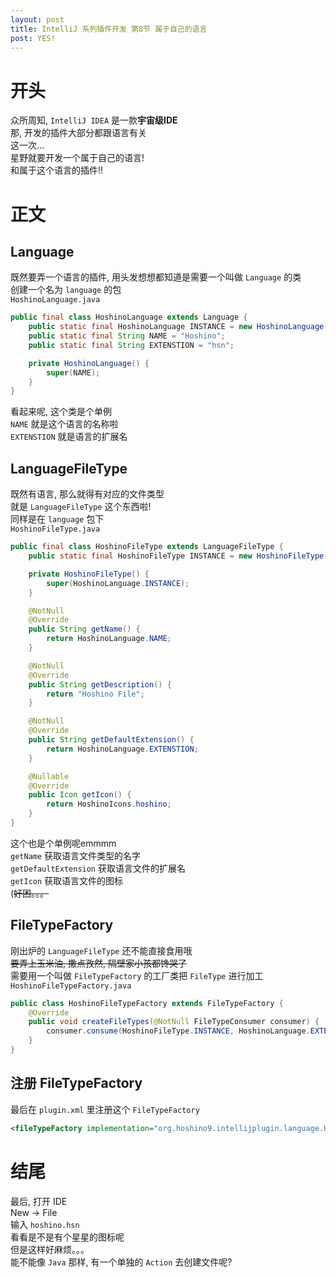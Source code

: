 ```yaml
---
layout: post
title: IntelliJ 系列插件开发 第8节 属于自己的语言
post: YES!
---
```


# 开头
众所周知, `IntelliJ IDEA` 是一款**宇宙级IDE**  
那, 开发的插件大部分都跟语言有关  
这一次...  
星野就要开发一个属于自己的语言!  
和属于这个语言的插件!!  

# 正文
## Language
既然要弄一个语言的插件, 用头发想想都知道是需要一个叫做 `Language` 的类  
创建一个名为 `language` 的包  
`HoshinoLanguage.java`
```Java
public final class HoshinoLanguage extends Language {
	public static final HoshinoLanguage INSTANCE = new HoshinoLanguage();
	public static final String NAME = "Hoshino";
	public static final String EXTENSTION = "hsn";

	private HoshinoLanguage() {
		super(NAME);
	}
}
```
看起来呢, 这个类是个单例  
`NAME` 就是这个语言的名称啦  
`EXTENSTION` 就是语言的扩展名  

## LanguageFileType
既然有语言, 那么就得有对应的文件类型  
就是 `LanguageFileType` 这个东西啦!  
同样是在 `language` 包下  
`HoshinoFileType.java`
```Java
public final class HoshinoFileType extends LanguageFileType {
	public static final HoshinoFileType INSTANCE = new HoshinoFileType();

	private HoshinoFileType() {
		super(HoshinoLanguage.INSTANCE);
	}

	@NotNull
	@Override
	public String getName() {
		return HoshinoLanguage.NAME;
	}

	@NotNull
	@Override
	public String getDescription() {
		return "Hoshino File";
	}

	@NotNull
	@Override
	public String getDefaultExtension() {
		return HoshinoLanguage.EXTENSTION;
	}

	@Nullable
	@Override
	public Icon getIcon() {
		return HoshinoIcons.hoshino;
	}
}
```
这个也是个单例呢emmmm  
`getName` 获取语言文件类型的名字  
`getDefaultExtension` 获取语言文件的扩展名  
`getIcon` 获取语言文件的图标  
\(~~好困。。。~~  

## FileTypeFactory
刚出炉的 `LanguageFileType` 还不能直接食用哦  
~~要弄上玉米油, 撒点孜然, 隔壁家小孩都馋哭了~~  
需要用一个叫做 `FileTypeFactory` 的工厂类把 `FileType` 进行加工  
`HoshinoFileTypeFactory.java`
```Java
public class HoshinoFileTypeFactory extends FileTypeFactory {
	@Override
	public void createFileTypes(@NotNull FileTypeConsumer consumer) {
		consumer.consume(HoshinoFileType.INSTANCE, HoshinoLanguage.EXTENSTION);
	}
}
```

## 注册 FileTypeFactory
最后在 `plugin.xml` 里注册这个 `FileTypeFactory`  
```xml
<fileTypeFactory implementation="org.hoshino9.intellijplugin.language.HoshinoFileTypeFactory"/>
```

# 结尾
最后, 打开 IDE  
New -\> File  
输入 `hoshino.hsn`  
看看是不是有个星星的图标呢  
但是这样好麻烦。。。  
能不能像 `Java` 那样, 有一个单独的 `Action` 去创建文件呢?